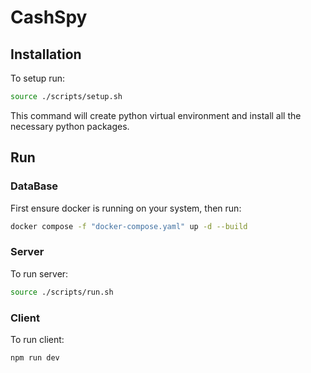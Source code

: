 # CashSpy

## Installation

To setup run:

```sh
source ./scripts/setup.sh
```

This command will create python virtual environment and install all the necessary python packages.


## Run

### DataBase

First ensure docker is running on your system, then run:

```sh
docker compose -f "docker-compose.yaml" up -d --build 
```

### Server
To run server:

```sh
source ./scripts/run.sh
```

### Client
To run client:

```
npm run dev
```
